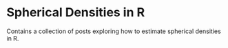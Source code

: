# Spherical Densities in R

Contains a collection of posts exploring how to estimate spherical densities in
R.
